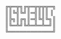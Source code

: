 
<div class="ausgabe" id="myout1">╔╦═╦╗╔╦═╦╦╦╦═╗<br>║║╚╣╚╝║═╣║║║ ║<br>║╠╗║╔╗║═╣╚╣╚╗║<br>║╚═╩╝╚╩═╩═╩═╝║<br>╚════════════╝</div></div>
